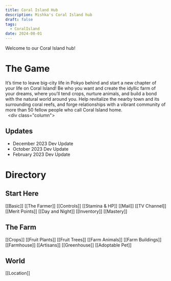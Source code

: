 ```yaml
---
title: Coral Island Hub
description: Mishka's Coral Island hub
draft: false
tags:
  - CoralIsland
date: 2024-08-01
---
```


Welcome to our Coral Island hub!

# The Game
It’s time to leave big-city life in Pokyo behind and start a new chapter of your life on Coral Island! Be who you want and create the idyllic farm of your dreams, where you’ll tend crops, nurture animals, and build a bond with the natural world around you. Help revitalize the nearby town and its surrounding coral reefs, and forge relationships with a vibrant community of more than 50 fellow people who call Coral Island home.
  <div class="column"></div>

##  Updates
- December 2023 Dev Update
- October 2023 Dev Update
- February 2023 Dev Update

# Directory
## Start Here
[[Basic]]
[[The Farmer]]
[[Controls]]
[[Stamina & HP]]
[[Mail]]
[[TV Channel]]
[[Merit Points]]
[[Day and Night]]
[[Inventory]]
[[Mastery]]

## The Farm
[[Crops]]
[[Fruit Plants]]
[[Fruit Trees]]
[[Farm Animals]]
[[Farm Buildings]]
[[Farmhouse]]
[[Artisans]]
[[Greenhouse]]
[[Adoptable Pet]]

## World
[[Location]]
